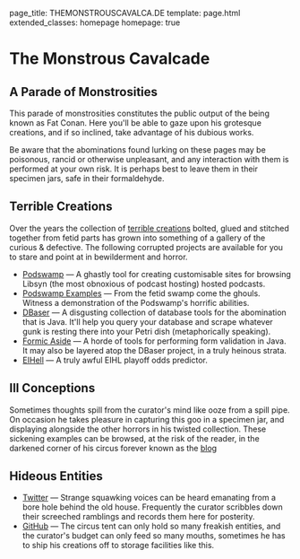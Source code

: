 page_title: THEMONSTROUSCAVALCA.DE
template: page.html
extended_classes: homepage
homepage: true

# The Monstrous Cavalcade
## A Parade of Monstrosities
This parade of monstrosities constitutes the public output of the being known as Fat Conan. Here you'll be able to gaze upon his grotesque creations, and if so inclined, take advantage of his dubious works.

Be aware that the abominations found lurking on these pages may be poisonous, rancid or otherwise unpleasant, and any interaction with them is performed at your own risk. It is perhaps best to leave them in their specimen jars, safe in their formaldehyde.

## Terrible Creations
Over the years the collection of [terrible creations](/terrible-creations) bolted, glued and stitched together from fetid parts has grown into something of a gallery of the curious & defective.  The following corrupted projects are available for you to stare and point at in bewilderment and horror.

* [Podswamp](/terrible-creations/podswamp) &mdash; A ghastly tool for creating customisable sites for browsing Libsyn (the most obnoxious of podcast hosting) hosted podcasts.
* [Podswamp Examples](/terrible-creations/podswamp-examples) &mdash; From the fetid swamp come the ghouls. Witness a demonstration of the Podswamp's horrific abilities.
* [DBaser](/terrible-creations/dbaser) &mdash; A disgusting collection of database tools for the abomination that is Java. It'll help you query your database and scrape whatever gunk is resting there into your Petri dish (metaphorically speaking).
* [Formic Aside](/terrible-creations/formic-aside) &mdash; A horde of tools for performing form validation in Java. It may also be layered atop the DBaser project, in a truly heinous strata.
* [EIHell](/terrible-creations/eihell) &mdash; A truly awful EIHL playoff odds predictor.

## Ill Conceptions
Sometimes thoughts spill from the curator's mind like ooze from a spill pipe. On occasion he takes pleasure in capturing this goo in a specimen jar, and displaying alongside the other horrors in his twisted collection. These sickening examples can be browsed, at the risk of the reader, in the darkened corner of his circus forever known as the [blog](/ill-conceptions) 

## Hideous Entities
* [Twitter](https://twitter.com/fatconan) &mdash; Strange squawking voices can be heard emanating from a bore hole behind the old house. Frequently the curator scribbles down their screeched ramblings and records them here for posterity.
* [GitHub](https://github.com/FatConan) &mdash; The circus tent can only hold so many freakish entities, and the curator's budget can only feed so many mouths, sometimes he has to ship his creations off to storage facilities like this. 
